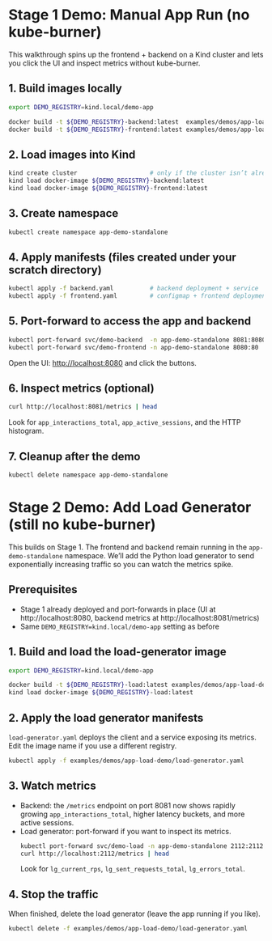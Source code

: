 # Stage 1 Demo: Manual App Run (no kube-burner)

This walkthrough spins up the frontend + backend on a Kind cluster and lets you click the UI and inspect metrics without kube-burner.

## 1. Build images locally
```bash
export DEMO_REGISTRY=kind.local/demo-app

docker build -t ${DEMO_REGISTRY}-backend:latest  examples/demos/app-load-demo/images/backend
docker build -t ${DEMO_REGISTRY}-frontend:latest examples/demos/app-load-demo/images/frontend
```

## 2. Load images into Kind
```bash
kind create cluster                    # only if the cluster isn’t already up
kind load docker-image ${DEMO_REGISTRY}-backend:latest
kind load docker-image ${DEMO_REGISTRY}-frontend:latest
```

## 3. Create namespace
```bash
kubectl create namespace app-demo-standalone
```

## 4. Apply manifests (files created under your scratch directory)
```bash
kubectl apply -f backend.yaml          # backend deployment + service
kubectl apply -f frontend.yaml         # configmap + frontend deployment + service
```

## 5. Port-forward to access the app and backend
```bash
kubectl port-forward svc/demo-backend  -n app-demo-standalone 8081:8080
kubectl port-forward svc/demo-frontend -n app-demo-standalone 8080:80
```

Open the UI: <http://localhost:8080> and click the buttons.

## 6. Inspect metrics (optional)
```bash
curl http://localhost:8081/metrics | head
```
Look for `app_interactions_total`, `app_active_sessions`, and the HTTP histogram.

## 7. Cleanup after the demo
```bash
kubectl delete namespace app-demo-standalone
```

# Stage 2 Demo: Add Load Generator (still no kube-burner)

This builds on Stage 1. The frontend and backend remain running in the
`app-demo-standalone` namespace. We’ll add the Python load generator to send
exponentially increasing traffic so you can watch the metrics spike.

## Prerequisites
- Stage 1 already deployed and port-forwards in place (UI at http://localhost:8080, backend metrics at http://localhost:8081/metrics)
- Same `DEMO_REGISTRY=kind.local/demo-app` setting as before

## 1. Build and load the load-generator image
```bash
export DEMO_REGISTRY=kind.local/demo-app

docker build -t ${DEMO_REGISTRY}-load:latest examples/demos/app-load-demo/images/load-generator
kind load docker-image ${DEMO_REGISTRY}-load:latest
```

## 2. Apply the load generator manifests
`load-generator.yaml` deploys the client and a service exposing its metrics.
Edit the image name if you use a different registry.
```bash
kubectl apply -f examples/demos/app-load-demo/load-generator.yaml
```

## 3. Watch metrics
- Backend: the `/metrics` endpoint on port 8081 now shows rapidly growing `app_interactions_total`, higher latency buckets, and more active sessions.
- Load generator: port-forward if you want to inspect its metrics.
  ```bash
  kubectl port-forward svc/demo-load -n app-demo-standalone 2112:2112
  curl http://localhost:2112/metrics | head
  ```
  Look for `lg_current_rps`, `lg_sent_requests_total`, `lg_errors_total`.

## 4. Stop the traffic
When finished, delete the load generator (leave the app running if you like).
```bash
kubectl delete -f examples/demos/app-load-demo/load-generator.yaml
```